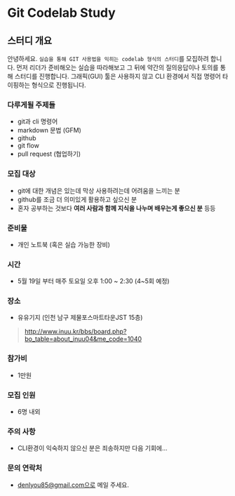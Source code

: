 # Git Codelab Study

## 스터디 개요

안녕하세요. `실습을 통해 GIT 사용법을 익히는 codelab 형식의 스터디`를 모집하려 합니다.
먼저 리더가 준비해오는 실습을 따라해보고 그 뒤에 약간의 질의응답이나 토의를 통해 스터디를 진행합니다.
그래픽(GUI) 툴은 사용하지 않고 CLI 환경에서 직접 명령어 타이핑하는 형식으로 진행됩니다.

### 다루게될 주제들
- git과 cli 명령어
- markdown 문법 (GFM)
- github
- git flow
- pull request (협업하기)

### 모집 대상
- git에 대한 개념은 있는데 막상 사용하려는데 어려움을 느끼는 분
- github를 조금 더 의미있게 활용하고 싶으신 분
- 혼자 공부하는 것보다 **여러 사람과 함께 지식을 나누며 배우는게 좋으신 분** 등등

### 준비물
- 개인 노트북 (혹은 실습 가능한 장비)

### 시간
- 5월 19일 부터 매주 토요일 오후 1:00 ~ 2:30 (4~5회 예정)

### 장소
- 유유기지 (인천 남구 제물포스마트타운JST 15층)
> http://www.inuu.kr/bbs/board.php?bo_table=about_inuu04&me_code=1040

### 참가비
- 1만원

### 모집 인원
- 6명 내외

### 주의 사항
- CLI환경이 익숙하지 않으신 분은 죄송하지만 다음 기회에...

### 문의 연락처
- denlyou85@gmail.com으로 메일 주세요.
